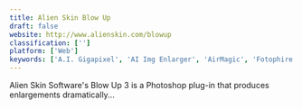 ```yaml
---
title: Alien Skin Blow Up
draft: false 
website: http://www.alienskin.com/blowup
classification: ['']
platform: ['Web']
keywords: ['A.I. Gigapixel', 'AI Img Enlarger', 'AirMagic', 'Fotophire Maximizer', 'Fotosizer', 'Image Upscaler', "Let's Enhance", 'Light Image Resizer', 'Photolemur', 'Photozoom Pro', 'Reshade', 'STOIK Smart Resizer', 'SmillaEnlarger', 'Upscale Pics', 'Waifu2x Caffe', 'waifu2x']
---
```

Alien Skin Software's Blow Up 3 is a Photoshop plug-in that produces enlargements dramatically...